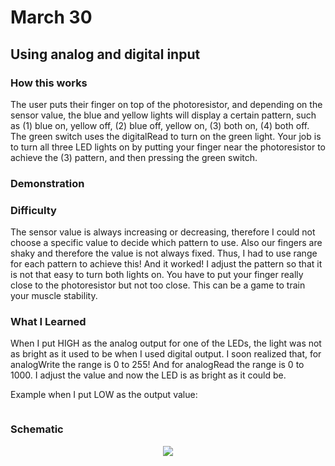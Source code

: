 # March 30
## Using analog and digital input 
### How this works 
The user puts their finger on top of the photoresistor, and depending on the sensor value, the blue and yellow lights will display a certain pattern, such as (1) blue on, yellow off, (2) blue off, yellow on, (3) both on, (4) both off. The green switch uses the digitalRead to turn on the green light. Your job is to turn all three LED lights on by putting your finger near the photoresistor to achieve  the (3) pattern, and then pressing the green switch. 
### Demonstration 

### Difficulty
The sensor value is always increasing or decreasing, therefore I could not choose a specific value to decide which pattern to use. Also our fingers are shaky and therefore the value is not always fixed. Thus, I had to use range for each pattern to achieve this! And it worked! I adjust the pattern so that it is not that easy to turn both lights on. You have to put your finger really close to the photoresistor but not too close. This can be a game to train your muscle stability. 

### What I Learned 
When I put HIGH as the analog output for one of the LEDs, the light was not as bright as it used to be when I used digital output. I soon realized that, for analogWrite the range is 0 to 255! And for analogRead the range is 0 to 1000. I adjust the value and now the LED is as bright as it could be. 

Example when I put LOW as the output value: 

<p align="center">
  <img src="">
</p>


### Schematic 

<p align="center">
  <img src="https://github.com/fyk211/Intro-to-IM/blob/main/March30/march30.jpg?raw=true">
</p>
